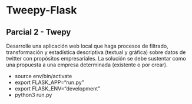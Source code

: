 # Tweepy-Flask

## Parcial 2 - Twepy 

Desarrolle una aplicación web local que haga procesos de filtrado, transformación y estadística descriptiva (textual y gráfica) sobre datos de
twitter con propósitos empresariales. La solución se debe sustentar como una propuesta a una empresa determinada (existente o por crear).

- source env/bin/activate
- export FLASK_APP=“run.py”
- export FLASK_ENV=“development”
- python3 run.py
